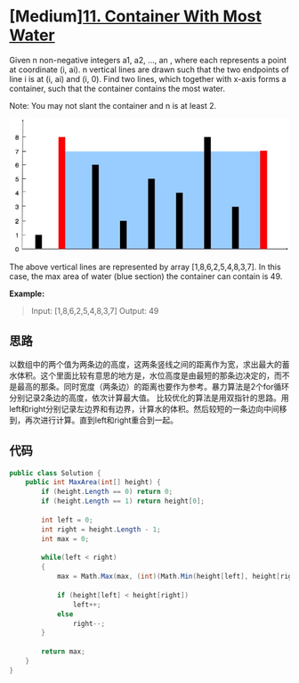 # [Medium][11. Container With Most Water](https://leetcode.com/problems/container-with-most-water/)

Given n non-negative integers a1, a2, ..., an , where each represents a point at coordinate (i, ai). n vertical lines are drawn such that the two endpoints of line i is at (i, ai) and (i, 0). Find two lines, which together with x-axis forms a container, such that the container contains the most water.

Note: You may not slant the container and n is at least 2.

![img](image/question_11.jpg)

The above vertical lines are represented by array [1,8,6,2,5,4,8,3,7]. In this case, the max area of water (blue section) the container can contain is 49.

**Example:**

> Input: [1,8,6,2,5,4,8,3,7]
> Output: 49

## 思路

以数组中的两个值为两条边的高度，这两条竖线之间的距离作为宽，求出最大的蓄水体积。这个里面比较有意思的地方是，水位高度是由最短的那条边决定的，而不是最高的那条。同时宽度（两条边）的距离也要作为参考。暴力算法是2个for循环分别记录2条边的高度，依次计算最大值。
比较优化的算法是用双指针的思路。用left和right分别记录左边界和有边界，计算水的体积。然后较短的一条边向中间移到，再次进行计算。直到left和right重合到一起。

## 代码

```csharp
public class Solution {
    public int MaxArea(int[] height) {
        if (height.Length == 0) return 0;
        if (height.Length == 1) return height[0];

        int left = 0;
        int right = height.Length - 1;
        int max = 0;

        while(left < right)
        {
            max = Math.Max(max, (int)(Math.Min(height[left], height[right]) * (right - left)));

            if (height[left] < height[right])
                left++;
            else
                right--;
        }

        return max;
    }
}
```
